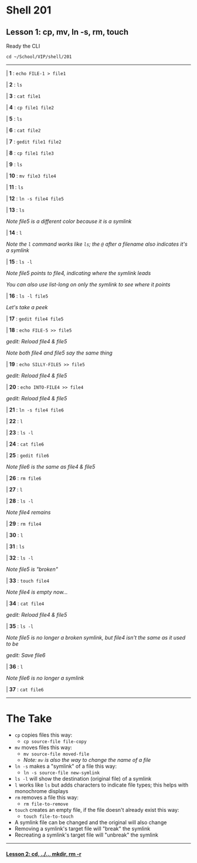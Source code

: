 # Shell 201
## Lesson 1: cp, mv, ln -s, rm, touch

Ready the CLI

`cd ~/School/VIP/shell/201`

___

| **1** : `echo FILE-1 > file1`

| **2** : `ls`

| **3** : `cat file1`

| **4** : `cp file1 file2`

| **5** : `ls`

| **6** : `cat file2`

| **7** : `gedit file1 file2`

| **8** : `cp file1 file3`

| **9** : `ls`

| **10** : `mv file3 file4`

| **11** : `ls`

| **12** : `ln -s file4 file5`

| **13** : `ls`

*Note file5 is a different color because it is a symlink*

| **14** : `l`

*Note the `l` command works like `ls`; the `@` after a filename also indicates it's a symlink*

| **15** : `ls -l`

*Note file5 points to file4, indicating where the symlink leads*

*You can also use list-long on only the symlink to see where it points*

| **16** : `ls -l file5`

*Let's take a peek*

| **17** : `gedit file4 file5`

| **18** : `echo FILE-5 >> file5`

*gedit: Reload file4 & file5*

*Note both file4 and file5 say the same thing*

| **19** : `echo SILLY-FILE5 >> file5`

*gedit: Reload file4 & file5*

| **20** : `echo INTO-FILE4 >> file4`

*gedit: Reload file4 & file5*

| **21** : `ln -s file4 file6`

| **22** : `l`

| **23** : `ls -l`

| **24** : `cat file6`

| **25** : `gedit file6`

*Note file6 is the same as file4 & file5*

| **26** : `rm file6`

| **27** : `l`

| **28** : `ls -l`

*Note file4 remains*

| **29** : `rm file4`

| **30** : `l`

| **31** : `ls`

| **32** : `ls -l`

*Note file5 is "broken"*

| **33** : `touch file4`

*Note file4 is empty now...*

| **34** : `cat file4`

*gedit: Reload file4 & file5*

| **35** : `ls -l`

*Note file5 is no longer a broken symlink, but file4 isn't the same as it used to be*

*gedit: Save file6*

| **36** : `l`

*Note file6 is no longer a symlink*

| **37** : `cat file6`

___

# The Take

- `cp` copies files this way:
  - `cp source-file file-copy`
- `mv` moves files this way:
  - `mv source-file moved-file`
  - *Note: `mv` is also the way to change the name of a file*
- `ln -s` makes a "symlink" of a file this way:
  - `ln -s source-file new-symlink`
- `ls -l` will show the destination (original file) of a symlink
- `l` works like `ls` but adds characters to indicate file types; this helps with monochrome displays
- `rm` removes a file this way:
  - `rm file-to-remove`
- `touch` creates an empty file, if the file doesn't already exist this way:
  - `touch file-to-touch`
- A symlink file can be changed and the original will also change
- Removing a symlink's target file will "break" the symlink
- Recreating a symlink's target file will "unbreak" the symlink

___

#### [Lesson 2: cd, ../.., mkdir, rm -r](https://github.com/inkVerb/vip/blob/master/201-shell/Lesson-02.md)
